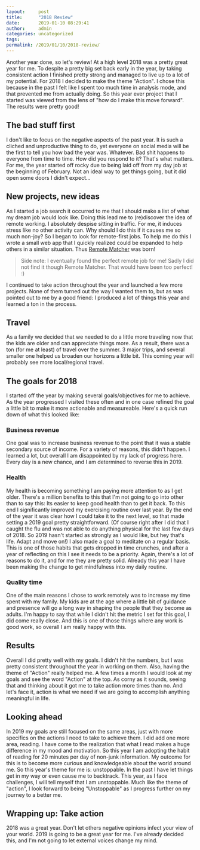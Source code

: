 ```yaml
---
layout:     post
title:      "2018 Review"
date:       2019-01-10 08:29:41
author:     admin
categories: uncategorized
tags:  
permalink: /2019/01/10/2018-review/
---
```

Another year done, so let's review! At a high level 2018 was a pretty great year for me. To despite a pretty big set back early in the year, by taking consistent action I finished pretty strong and managed to live up to a lot of my potential. For 2018 I decided to make the theme "Action". I chose this because in the past I felt like I spent too much time in analysis mode, and that prevented me from actually doing. So this year ever project that I started was viewed from the lens of "how do I make this move forward". The results were pretty good! 

## The bad stuff first

I don't like to focus on the negative aspects of the past year. It is such a cliched and unproductive thing to do, yet everyone on social media will be the first to tell you how bad the year was. Whatever. Bad shit happens to everyone from time to time. How did you respond to it? That's what matters. For me, the year started off rocky due to being laid off from my day job at the beginning of February. Not an ideal way to get things going, but it did open some doors I didn't expect... 

## New projects, new ideas

As I started a job search it occurred to me that I should make a list of what my dream job would look like. Doing this lead me to (re)discover the idea of remote working. I absolutely despise sitting in traffic. For me, it induces stress like no other activity can. Why should I do this if it causes me so much non-joy? So I began to look for remote-first jobs. To help me do this I wrote a small web app that I quickly realized could be expanded to help others in a similar situation. Thus [Remote Matcher](https://remotematcher.com) was born! 

> Side note: I eventually found the perfect remote job for me! Sadly I did not find it though Remote Matcher. That would have been too perfect! :) 

I continued to take action throughout the year and launched a few more projects. None of them turned out the way I wanted them to, but as was pointed out to me by a good friend: I produced a lot of things this year and learned a ton in the process. 

## Travel

As a family we decided that we needed to do a little more traveling now that the kids are older and can appreciate things more. As a result, there was a ton (for me at least) of travel over the summer. 3 major trips, and several smaller one helped us broaden our horizons a little bit. This coming year will probably see more local/regional travel. 

## The goals for 2018

I started off the year by making several goals/objectives for me to achieve. As the year progressed I visited these often and in one case refined the goal a little bit to make it more actionable and measureable. Here's a quick run down of what this looked like: 

### Business revenue

One goal was to increase business revenue to the point that it was a stable secondary source of income. For a variety of reasons, this didn't happen. I learned a lot, but overall I am disappointed by my lack of progress here. Every day is a new chance, and I am determined to reverse this in 2019. 

### Health

My health is becoming something I am paying more attention to as I get older. There's a million benefits to this that I'm not going to go into other than to say this: Its easier to keep good health than to get it back. To this end I significantly improved my exercising routine over last year. By the end of the year it was clear how I could take it to the next level, so that made setting a 2019 goal pretty straightforward. (Of course right after I did that I caught the flu and was not able to do anything physical for the last few days of 2018. So 2019 hasn't started as strongly as I would like, but hey that's life. Adapt and move on!) I also made a goal to meditate on a regular basis. This is one of those habits that gets dropped in time crunches, and after a year of reflecting on this I see it needs to be a priority. Again, there's a lot of reasons to do it, and for me they are pretty solid. Already this year I have been making the change to get mindfulness into my daily routine. 

### Quality time

One of the main reasons I chose to work remotely was to increase my time spent with my family. My kids are at the age where a little bit of guidance and presence will go a long way in shaping the people that they become as adults. I'm happy to say that while I didn't hit the metric I set for this goal, I did come really close. And this is one of those things where any work is good work, so overall I am really happy with this. 

## Results

Overall I did pretty well with my goals. I didn't hit the numbers, but I was pretty consistent throughout the year in working on them. Also, having the theme of "Action" really helped me. A few times a month I would look at my goals and see the word "Action" at the top. As corny as it sounds, seeing that and thinking about it got me to take action more times than no. And let's face it, action is what we need if we are going to accomplish anything meaningful in life. 

## Looking ahead

In 2019 my goals are still focused on the same areas, just with more specifics on the actions I need to take to achieve them. I did add one more area, reading. I have come to the realization that what I read makes a huge difference in my mood and motivation. So this year I am adopting the habit of reading for 20 minutes per day of non-junk information. My outcome for this is to become more curious and knowledgeable about the world around me. So this year's theme for me is: unstoppable. In the past I have let things get in my way or even cause me to backtrack. This year, as I face challenges, I will tell myself that I am unstoppable. Much like the theme of "action", I look forward to being "Unstoppable" as I progress further on my journey to a better me. 

## Wrapping up: Take action

2018 was a great year. Don't let others negative opinions infect your view of your world. 2019 is going to be a great year for me. I've already decided this, and I'm not going to let external voices change my mind.
